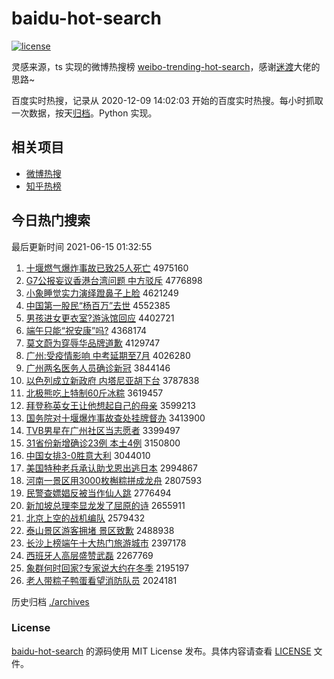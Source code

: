 # baidu-hot-search

[![license](https://img.shields.io/github/license/Arrackisarookie/baidu-hot-search)](https://github.com/Arrackisarookie/baidu-hot-search/blob/master/LICENSE)

灵感来源，ts 实现的微博热搜榜 [weibo-trending-hot-search](https://github.com/justjavac/weibo-trending-hot-search)，感谢[迷渡](https://github.com/justjavac)大佬的思路~

百度实时热搜，记录从 2020-12-09 14:02:03 开始的百度实时热搜。每小时抓取一次数据，按天[归档](./archives)。Python 实现。

## 相关项目
+ [微博热搜](https://github.com/Arrackisarookie/weibo-hot-search)
+ [知乎热榜](https://github.com/Arrackisarookie/zhihu-top-search)

## 今日热门搜索

<!-- Rank Begin -->

最后更新时间 2021-06-15 01:32:55

1. [十堰燃气爆炸事故已致25人死亡](http://www.baidu.com/baidu?cl=3&tn=SE_baiduhomet8_jmjb7mjw&rsv_dl=fyb_top&fr=top1000&wd=%CA%AE%D1%DF%C8%BC%C6%F8%B1%AC%D5%A8%CA%C2%B9%CA%D2%D1%D6%C225%C8%CB%CB%C0%CD%F6) 4975160
1. [G7公报妄议香港台湾问题 中方驳斥](http://www.baidu.com/baidu?cl=3&tn=SE_baiduhomet8_jmjb7mjw&rsv_dl=fyb_top&fr=top1000&wd=G7%B9%AB%B1%A8%CD%FD%D2%E9%CF%E3%B8%DB%CC%A8%CD%E5%CE%CA%CC%E2%20%D6%D0%B7%BD%B2%B5%B3%E2) 4776898
1. [小象睡觉实力演绎蹬鼻子上脸](http://www.baidu.com/baidu?cl=3&tn=SE_baiduhomet8_jmjb7mjw&rsv_dl=fyb_top&fr=top1000&wd=%D0%A1%CF%F3%CB%AF%BE%F5%CA%B5%C1%A6%D1%DD%D2%EF%B5%C5%B1%C7%D7%D3%C9%CF%C1%B3) 4621249
1. [中国第一股民“杨百万”去世](http://www.baidu.com/baidu?cl=3&tn=SE_baiduhomet8_jmjb7mjw&rsv_dl=fyb_top&fr=top1000&wd=%D6%D0%B9%FA%B5%DA%D2%BB%B9%C9%C3%F1%A1%B0%D1%EE%B0%D9%CD%F2%A1%B1%C8%A5%CA%C0) 4552385
1. [男孩进女更衣室?游泳馆回应](http://www.baidu.com/baidu?cl=3&tn=SE_baiduhomet8_jmjb7mjw&rsv_dl=fyb_top&fr=top1000&wd=%C4%D0%BA%A2%BD%F8%C5%AE%B8%FC%D2%C2%CA%D2%3F%D3%CE%D3%BE%B9%DD%BB%D8%D3%A6) 4402721
1. [端午只能“祝安康”吗?](http://www.baidu.com/baidu?cl=3&tn=SE_baiduhomet8_jmjb7mjw&rsv_dl=fyb_top&fr=top1000&wd=%B6%CB%CE%E7%D6%BB%C4%DC%A1%B0%D7%A3%B0%B2%BF%B5%A1%B1%C2%F0%3F) 4368174
1. [莫文蔚为穿辱华品牌道歉](http://www.baidu.com/baidu?cl=3&tn=SE_baiduhomet8_jmjb7mjw&rsv_dl=fyb_top&fr=top1000&wd=%C4%AA%CE%C4%CE%B5%CE%AA%B4%A9%C8%E8%BB%AA%C6%B7%C5%C6%B5%C0%C7%B8) 4129747
1. [广州:受疫情影响 中考延期至7月](http://www.baidu.com/baidu?cl=3&tn=SE_baiduhomet8_jmjb7mjw&rsv_dl=fyb_top&fr=top1000&wd=%B9%E3%D6%DD%3A%CA%DC%D2%DF%C7%E9%D3%B0%CF%EC%20%D6%D0%BF%BC%D1%D3%C6%DA%D6%C17%D4%C2) 4026280
1. [广州两名医务人员确诊新冠](http://www.baidu.com/baidu?cl=3&tn=SE_baiduhomet8_jmjb7mjw&rsv_dl=fyb_top&fr=top1000&wd=%B9%E3%D6%DD%C1%BD%C3%FB%D2%BD%CE%F1%C8%CB%D4%B1%C8%B7%D5%EF%D0%C2%B9%DA) 3844146
1. [以色列成立新政府 内塔尼亚胡下台](http://www.baidu.com/baidu?cl=3&tn=SE_baiduhomet8_jmjb7mjw&rsv_dl=fyb_top&fr=top1000&wd=%D2%D4%C9%AB%C1%D0%B3%C9%C1%A2%D0%C2%D5%FE%B8%AE%20%C4%DA%CB%FE%C4%E1%D1%C7%BA%FA%CF%C2%CC%A8) 3787838
1. [北极熊吃上特制60斤冰粽](http://www.baidu.com/baidu?cl=3&tn=SE_baiduhomet8_jmjb7mjw&rsv_dl=fyb_top&fr=top1000&wd=%B1%B1%BC%AB%D0%DC%B3%D4%C9%CF%CC%D8%D6%C660%BD%EF%B1%F9%F4%D5) 3619457
1. [拜登称英女王让他想起自己的母亲](http://www.baidu.com/baidu?cl=3&tn=SE_baiduhomet8_jmjb7mjw&rsv_dl=fyb_top&fr=top1000&wd=%B0%DD%B5%C7%B3%C6%D3%A2%C5%AE%CD%F5%C8%C3%CB%FB%CF%EB%C6%F0%D7%D4%BC%BA%B5%C4%C4%B8%C7%D7) 3599213
1. [国务院对十堰爆炸事故查处挂牌督办](http://www.baidu.com/baidu?cl=3&tn=SE_baiduhomet8_jmjb7mjw&rsv_dl=fyb_top&fr=top1000&wd=%B9%FA%CE%F1%D4%BA%B6%D4%CA%AE%D1%DF%B1%AC%D5%A8%CA%C2%B9%CA%B2%E9%B4%A6%B9%D2%C5%C6%B6%BD%B0%EC) 3413900
1. [TVB男星在广州社区当志愿者](http://www.baidu.com/baidu?cl=3&tn=SE_baiduhomet8_jmjb7mjw&rsv_dl=fyb_top&fr=top1000&wd=TVB%C4%D0%D0%C7%D4%DA%B9%E3%D6%DD%C9%E7%C7%F8%B5%B1%D6%BE%D4%B8%D5%DF) 3399497
1. [31省份新增确诊23例 本土4例](http://www.baidu.com/baidu?cl=3&tn=SE_baiduhomet8_jmjb7mjw&rsv_dl=fyb_top&fr=top1000&wd=31%CA%A1%B7%DD%D0%C2%D4%F6%C8%B7%D5%EF23%C0%FD%20%B1%BE%CD%C14%C0%FD) 3150800
1. [中国女排3-0胜意大利](http://www.baidu.com/baidu?cl=3&tn=SE_baiduhomet8_jmjb7mjw&rsv_dl=fyb_top&fr=top1000&wd=%D6%D0%B9%FA%C5%AE%C5%C53-0%CA%A4%D2%E2%B4%F3%C0%FB) 3044010
1. [美国特种老兵承认助戈恩出逃日本](http://www.baidu.com/baidu?cl=3&tn=SE_baiduhomet8_jmjb7mjw&rsv_dl=fyb_top&fr=top1000&wd=%C3%C0%B9%FA%CC%D8%D6%D6%C0%CF%B1%F8%B3%D0%C8%CF%D6%FA%B8%EA%B6%F7%B3%F6%CC%D3%C8%D5%B1%BE) 2994867
1. [河南一景区用3000枚槲粽拼成龙舟](http://www.baidu.com/baidu?cl=3&tn=SE_baiduhomet8_jmjb7mjw&rsv_dl=fyb_top&fr=top1000&wd=%BA%D3%C4%CF%D2%BB%BE%B0%C7%F8%D3%C33000%C3%B6%E9%CE%F4%D5%C6%B4%B3%C9%C1%FA%D6%DB) 2807593
1. [民警查嫖娼反被当作仙人跳](http://www.baidu.com/baidu?cl=3&tn=SE_baiduhomet8_jmjb7mjw&rsv_dl=fyb_top&fr=top1000&wd=%C3%F1%BE%AF%B2%E9%E6%CE%E6%BD%B7%B4%B1%BB%B5%B1%D7%F7%CF%C9%C8%CB%CC%F8) 2776494
1. [新加坡总理李显龙发了屈原的诗](http://www.baidu.com/baidu?cl=3&tn=SE_baiduhomet8_jmjb7mjw&rsv_dl=fyb_top&fr=top1000&wd=%D0%C2%BC%D3%C6%C2%D7%DC%C0%ED%C0%EE%CF%D4%C1%FA%B7%A2%C1%CB%C7%FC%D4%AD%B5%C4%CA%AB) 2655911
1. [北京上空的战机编队](http://www.baidu.com/baidu?cl=3&tn=SE_baiduhomet8_jmjb7mjw&rsv_dl=fyb_top&fr=top1000&wd=%B1%B1%BE%A9%C9%CF%BF%D5%B5%C4%D5%BD%BB%FA%B1%E0%B6%D3) 2579432
1. [泰山景区游客拥堵 景区致歉](http://www.baidu.com/baidu?cl=3&tn=SE_baiduhomet8_jmjb7mjw&rsv_dl=fyb_top&fr=top1000&wd=%CC%A9%C9%BD%BE%B0%C7%F8%D3%CE%BF%CD%D3%B5%B6%C2%20%BE%B0%C7%F8%D6%C2%C7%B8) 2488938
1. [长沙上榜端午十大热门旅游城市](http://www.baidu.com/baidu?cl=3&tn=SE_baiduhomet8_jmjb7mjw&rsv_dl=fyb_top&fr=top1000&wd=%B3%A4%C9%B3%C9%CF%B0%F1%B6%CB%CE%E7%CA%AE%B4%F3%C8%C8%C3%C5%C2%C3%D3%CE%B3%C7%CA%D0) 2397178
1. [西班牙人高层盛赞武磊](http://www.baidu.com/baidu?cl=3&tn=SE_baiduhomet8_jmjb7mjw&rsv_dl=fyb_top&fr=top1000&wd=%CE%F7%B0%E0%D1%C0%C8%CB%B8%DF%B2%E3%CA%A2%D4%DE%CE%E4%C0%DA) 2267769
1. [象群何时回家?专家说大约在冬季](http://www.baidu.com/baidu?cl=3&tn=SE_baiduhomet8_jmjb7mjw&rsv_dl=fyb_top&fr=top1000&wd=%CF%F3%C8%BA%BA%CE%CA%B1%BB%D8%BC%D2%3F%D7%A8%BC%D2%CB%B5%B4%F3%D4%BC%D4%DA%B6%AC%BC%BE) 2195197
1. [老人带粽子鸭蛋看望消防队员](http://www.baidu.com/baidu?cl=3&tn=SE_baiduhomet8_jmjb7mjw&rsv_dl=fyb_top&fr=top1000&wd=%C0%CF%C8%CB%B4%F8%F4%D5%D7%D3%D1%BC%B5%B0%BF%B4%CD%FB%CF%FB%B7%C0%B6%D3%D4%B1) 2024181
<!-- Rank End -->

历史归档 [./archives](./archives)

### License

[baidu-hot-search](https://github.com/Arrackisarookie/baidu-hot-search) 的源码使用 MIT License 发布。具体内容请查看 [LICENSE](./LICENSE) 文件。
